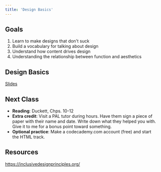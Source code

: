 ```yaml
---
title: 'Design Basics'
---
```


<article class="highlighted">
	<h2>Goals</h2>
	<ol>
		<li>Learn to make designs that don't suck</li>
		<li>Build a vocabulary for talking about design</li>
		<li>Understand how content drives design</li>
		<li>Understanding the relationship between function and aesthetics</li>
	</ol>
</article>

## Design Basics
<a href="https://docs.google.com/presentation/d/14_j7v1c09C8xXykTM0M9v2UN4yzEJhER5vNwYROZjJk/edit?usp=sharing" target="_blank">Slides</a>

## Next Class
- **Reading**: Duckett, Chps. 10-12
- **Extra credit**: Visit a PAL tutor during hours. Have them sign a piece of paper with their name and date. Write down what they helped you with. Give it to me for a bonus point toward something.
- **Optional practice**: Make a codecademy.com account (free) and start the HTML track.

## Resources
https://inclusivedesignprinciples.org/
